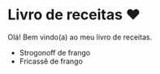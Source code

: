 # Livro de receitas :heart:

Olá! Bem vindo(a) ao meu livro de receitas. 

- Strogonoff de frango
- Fricassê de frango

